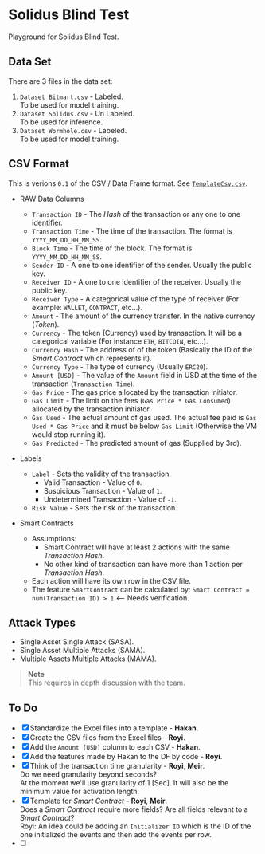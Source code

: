 # Solidus Blind Test

Playground for Solidus Blind Test.

## Data Set  

There are 3 files in the data set:

1. 	`Dataset Bitmart.csv` - Labeled.  
	To be used for model training.
2.	`Dataset Solidus.csv` - Un Labeled.  
	To be used for inference.
1. 	`Dataset Wormhole.csv` - Labeled.  
	To be used for model training.


## CSV Format

This is verions `0.1` of the CSV / Data Frame format. See [`TemplateCsv.csv`](https://github.com/CyVers-AI/BlockChainAttacksDataSet/blob/main/TemplateCsv.csv).

 -	RAW Data Columns
	-	`Transaction ID` - The _Hash_ of the transaction or any one to one identifier.
	-	`Transaction Time` - The time of the transaction. The format is `YYYY_MM_DD_HH_MM_SS`.
	-	`Block Time` - The time of the block. The format is `YYYY_MM_DD_HH_MM_SS`.
	-	`Sender ID` - A one to one identifier of the sender. Usually the public key.
	-	`Receiver ID` - A one to one identifier of the receiver. Usually the public key.
	-	`Receiver Type` - A categorical value of the type of receiver (For example: `WALLET`, `CONTRACT`, etc...).
	-	`Amount` - The amount of the currency transfer. In the native currency (_Token_).  
	-	`Currency` - The token (Currency) used by transaction. It will be a categorical variable (For instance `ETH`, `BITCOIN`, etc...).
	-	`Currency Hash` - The address of of the token (Basically the ID of the _Smart Contract_ which represents it).
	-	`Currency Type` - The type of currency (Usually `ERC20`).
	-	`Amount [USD]` - The value of the `Amount` field in USD at the time of the transaction (`Transaction Time`).
	-	`Gas Price` - The gas price allocated by the transaction initiator.
	-	`Gas Limit` - The limit on the fees (`Gas Price * Gas Consumed`) allocated by the transaction initiator.
	-	`Gas Used` - The actual amount of gas used. The actual fee paid is `Gas Used * Gas Price` and it must be below `Gas Limit` (Otherwise the VM would stop running it).
	-	`Gas Predicted` - The predicted amount of gas (Supplied by 3rd).
	
 -	Labels
	- `Label` - Sets the validity of  the transaction.  
		-	Valid Transaction - Value of `0`.
		- 	Suspicious Transaction - Value of `1`.
		-	Undetermined Transaction - Value of `-1`.
	- `Risk Value` - Sets the risk of the transaction.

 -	Smart Contracts  
	-	Assumptions:
		-	Smart Contract will have at least 2 actions with the same _Transaction Hash_.
		-	No other kind of transaction can have more than 1 action per _Transaction Hash_.
	-	Each action will have its own row in the CSV file.
	-	The feature `SmartContract` can be calculated by: `Smart Contract = num(Transaction ID) > 1` <-- Needs verification.

## Attack Types

 - 	Single Asset Single Attack (SASA).
 -	Single Asset Multiple Attacks (SAMA).
 -	Multiple Assets Multiple Attacks (MAMA).

> **Note**  
> This requires in depth discussion with the team.

## To Do

 -  [x] Standardize the Excel files into a template - **Hakan**.
 -  [x] Create the CSV files from the Excel files - **Royi**.
 -	[x]	Add the `Amount [USD]` column to each CSV - **Hakan**.
 -	[x] Add the features made by Hakan to the DF by code - **Royi**.
 -	[x] Think of the transaction time granularity - **Royi**, **Meir**.  
		Do we need granularity beyond seconds?  
		At the moment we'll use granularity of 1 [Sec]. It will also be the minimum value for activation length.
 -	[x]	Template for _Smart Contract_ - **Royi**, **Meir**.  
		Does a _Smart Contract_ require more fields? Are all fields relevant to a _Smart Contract_?  
		Royi: An idea could be adding an `Initializer ID` which is the ID of the one initialized the events and then add the events per row.
 -	[ ]
